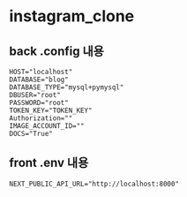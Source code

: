 # instagram_clone

## back .config 내용
```text
HOST="localhost"
DATABASE="blog"
DATABASE_TYPE="mysql+pymysql"
DBUSER="root"
PASSWORD="root"
TOKEN_KEY="TOKEN_KEY"
Authorization=""
IMAGE_ACCOUNT_ID=""
DOCS="True"
```

## front .env 내용
```text
NEXT_PUBLIC_API_URL="http://localhost:8000"
```
